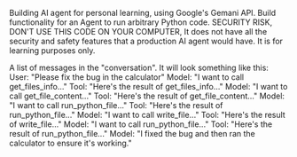 Building AI agent for personal learning, using Google's Gemani API. Build functionality for an Agent to run arbitrary Python code. SECURITY RISK, DON'T USE THIS CODE ON YOUR COMPUTER, It does not have all the security and safety features that a production AI agent would have. It is for learning purposes only.

A list of messages in the "conversation". It will look something like this:
User: "Please fix the bug in the calculator"
Model: "I want to call get_files_info..."
Tool: "Here's the result of get_files_info..."
Model: "I want to call get_file_content..."
Tool: "Here's the result of get_file_content..."
Model: "I want to call run_python_file..."
Tool: "Here's the result of run_python_file..."
Model: "I want to call write_file..."
Tool: "Here's the result of write_file..."
Model: "I want to call run_python_file..."
Tool: "Here's the result of run_python_file..."
Model: "I fixed the bug and then ran the calculator to ensure it's working."


